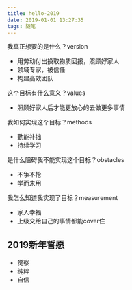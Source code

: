 ```yaml
---
title: hello-2019
date: 2019-01-01 13:27:35
tags: 随笔
---
```


我真正想要的是什么？version

- 用劳动付出换取物质回报，照顾好家人
- 领域专家，被信任
- 构建高效团队

这个目标有什么意义？values

- 照顾好家人后才能更放心的去做更多事情

我如何实现这个目标？methods

- 勤能补拙
- 持续学习

是什么阻碍我不能实现这个目标？obstacles

- 不争不抢
- 学而未用

我怎么知道我实现了目标？measurement

- 家人幸福
- 上级交给自己的事情都能cover住

##  2019新年誓愿

- 觉察
- 纯粹
- 自信
